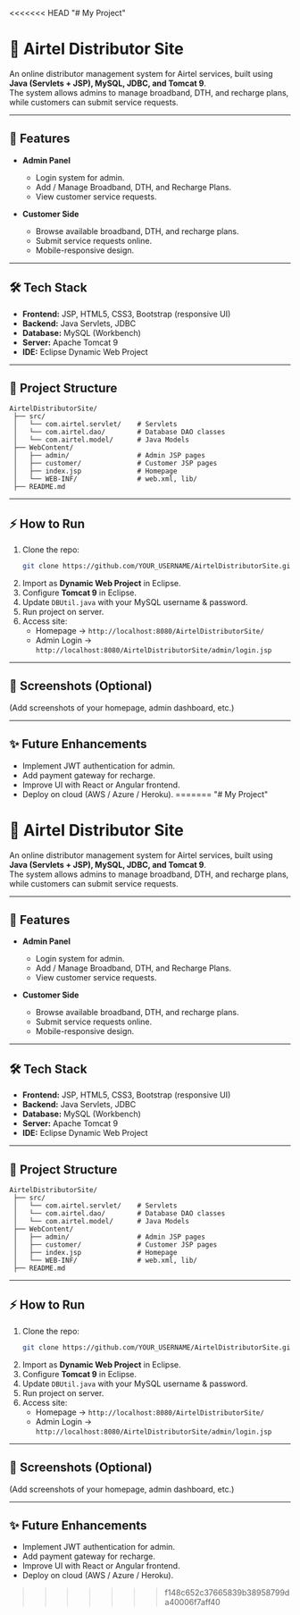 <<<<<<< HEAD
"# My Project" 
# 📌 Airtel Distributor Site

An online distributor management system for Airtel services, built using **Java (Servlets + JSP), MySQL, JDBC, and Tomcat 9**.  
The system allows admins to manage broadband, DTH, and recharge plans, while customers can submit service requests.

---

## 🚀 Features
- **Admin Panel**
  - Login system for admin.
  - Add / Manage Broadband, DTH, and Recharge Plans.
  - View customer service requests.

- **Customer Side**
  - Browse available broadband, DTH, and recharge plans.
  - Submit service requests online.
  - Mobile-responsive design.

---

## 🛠️ Tech Stack
- **Frontend:** JSP, HTML5, CSS3, Bootstrap (responsive UI)
- **Backend:** Java Servlets, JDBC
- **Database:** MySQL (Workbench)
- **Server:** Apache Tomcat 9
- **IDE:** Eclipse Dynamic Web Project

---

## 📂 Project Structure
```
AirtelDistributorSite/
 ├── src/
 │   └── com.airtel.servlet/    # Servlets
 │   └── com.airtel.dao/        # Database DAO classes
 │   └── com.airtel.model/      # Java Models
 ├── WebContent/
 │   ├── admin/                 # Admin JSP pages
 │   ├── customer/              # Customer JSP pages
 │   ├── index.jsp              # Homepage
 │   └── WEB-INF/               # web.xml, lib/
 ├── README.md
```

---

## ⚡ How to Run
1. Clone the repo:
   ```bash
   git clone https://github.com/YOUR_USERNAME/AirtelDistributorSite.git
   ```
2. Import as **Dynamic Web Project** in Eclipse.
3. Configure **Tomcat 9** in Eclipse.
4. Update `DBUtil.java` with your MySQL username & password.
5. Run project on server.
6. Access site:
   - Homepage → `http://localhost:8080/AirtelDistributorSite/`
   - Admin Login → `http://localhost:8080/AirtelDistributorSite/admin/login.jsp`

---

## 📸 Screenshots (Optional)
(Add screenshots of your homepage, admin dashboard, etc.)

---

## ✨ Future Enhancements
- Implement JWT authentication for admin.
- Add payment gateway for recharge.
- Improve UI with React or Angular frontend.
- Deploy on cloud (AWS / Azure / Heroku).
=======
"# My Project" 
# 📌 Airtel Distributor Site

An online distributor management system for Airtel services, built using **Java (Servlets + JSP), MySQL, JDBC, and Tomcat 9**.  
The system allows admins to manage broadband, DTH, and recharge plans, while customers can submit service requests.

---

## 🚀 Features
- **Admin Panel**
  - Login system for admin.
  - Add / Manage Broadband, DTH, and Recharge Plans.
  - View customer service requests.

- **Customer Side**
  - Browse available broadband, DTH, and recharge plans.
  - Submit service requests online.
  - Mobile-responsive design.

---

## 🛠️ Tech Stack
- **Frontend:** JSP, HTML5, CSS3, Bootstrap (responsive UI)
- **Backend:** Java Servlets, JDBC
- **Database:** MySQL (Workbench)
- **Server:** Apache Tomcat 9
- **IDE:** Eclipse Dynamic Web Project

---

## 📂 Project Structure
```
AirtelDistributorSite/
 ├── src/
 │   └── com.airtel.servlet/    # Servlets
 │   └── com.airtel.dao/        # Database DAO classes
 │   └── com.airtel.model/      # Java Models
 ├── WebContent/
 │   ├── admin/                 # Admin JSP pages
 │   ├── customer/              # Customer JSP pages
 │   ├── index.jsp              # Homepage
 │   └── WEB-INF/               # web.xml, lib/
 ├── README.md
```

---

## ⚡ How to Run
1. Clone the repo:
   ```bash
   git clone https://github.com/YOUR_USERNAME/AirtelDistributorSite.git
   ```
2. Import as **Dynamic Web Project** in Eclipse.
3. Configure **Tomcat 9** in Eclipse.
4. Update `DBUtil.java` with your MySQL username & password.
5. Run project on server.
6. Access site:
   - Homepage → `http://localhost:8080/AirtelDistributorSite/`
   - Admin Login → `http://localhost:8080/AirtelDistributorSite/admin/login.jsp`

---

## 📸 Screenshots (Optional)
(Add screenshots of your homepage, admin dashboard, etc.)

---

## ✨ Future Enhancements
- Implement JWT authentication for admin.
- Add payment gateway for recharge.
- Improve UI with React or Angular frontend.
- Deploy on cloud (AWS / Azure / Heroku).
>>>>>>> f148c652c37665839b38958799da40006f7aff40
